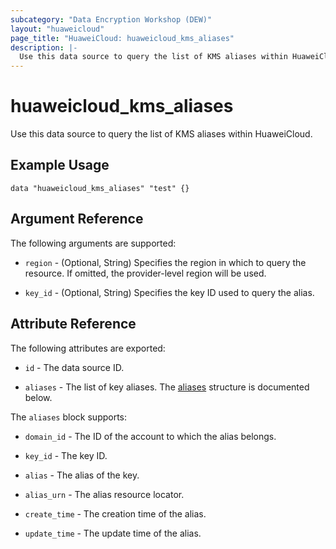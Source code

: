 ```yaml
---
subcategory: "Data Encryption Workshop (DEW)"
layout: "huaweicloud"
page_title: "HuaweiCloud: huaweicloud_kms_aliases"
description: |-
  Use this data source to query the list of KMS aliases within HuaweiCloud.
---
```


# huaweicloud_kms_aliases

Use this data source to query the list of KMS aliases within HuaweiCloud.

## Example Usage

```hcl
data "huaweicloud_kms_aliases" "test" {}
```

## Argument Reference

The following arguments are supported:

* `region` - (Optional, String) Specifies the region in which to query the resource.
  If omitted, the provider-level region will be used.

* `key_id` - (Optional, String) Specifies the key ID used to query the alias.

## Attribute Reference

The following attributes are exported:

* `id` - The data source ID.

* `aliases` - The list of key aliases.
  The [aliases](#aliases_struct) structure is documented below.

<a name="aliases_struct"></a>
The `aliases` block supports:

* `domain_id` - The ID of the account to which the alias belongs.

* `key_id` - The key ID.

* `alias` - The alias of the key.

* `alias_urn` - The alias resource locator.

* `create_time` - The creation time of the alias.

* `update_time` - The update time of the alias.
